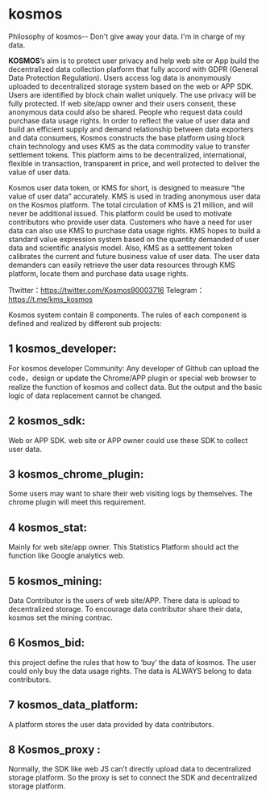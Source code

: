 # kosmos
Philosophy of kosmos-- Don't give away your data. I'm in charge of my data.

**KOSMOS**’s aim is to protect user privacy and help web site or App build the decentralized data collection platform that fully accord with GDPR (General Data Protection Regulation). Users access log data is anonymously uploaded to decentralized storage system based on the web or APP SDK. Users are identified by block chain wallet uniquely. The use privacy will be fully protected. If web site/app owner and their users consent, these anonymous data could also be shared. People who request data could purchase data usage rights. In order to reflect the value of user data and build an efficient supply and demand relationship between data exporters and data consumers, Kosmos constructs the base platform using block chain technology and uses KMS as the data commodity value to transfer settlement tokens. This platform aims to be decentralized, international, flexible in transaction, transparent in price, and well protected to deliver the value of user data.

Kosmos user data token, or KMS for short, is designed to measure “the value of user data” accurately. KMS is used in trading anonymous user data on the Kosmos platform. The total circulation of KMS is 21 million, and will never be additional issued. This platform could be used to motivate contributors who provide user data. Customers who have a need for user data can also use KMS to purchase data usage rights. KMS hopes to build a standard value expression system based on the quantity demanded of user data and scientific analysis model. Also, KMS as a settlement token calibrates the current and future business value of user data. The user data demanders can easily retrieve the user data resources through KMS platform, locate them and purchase data usage rights. 

Ttwitter：https://twitter.com/Kosmos90003716
Telegram：https://t.me/kms_kosmos

Kosmos system contain 8 components. The rules of each component is defined and realized by different sub projects:

## 1 kosmos_developer:  
  For kosmos developer Community: Any developer of Github can upload the code，design or update the Chrome/APP plugin or special web browser to realize the function of kosmos and collect data. But the output and the basic logic of data replacement cannot be changed. 

## 2 kosmos_sdk: 
Web or APP SDK. web site or APP owner could use these SDK to collect user data. 

## 3 kosmos_chrome_plugin: 
Some users may want to share their web visiting logs by themselves. The chrome plugin will meet this requirement. 

## 4 kosmos_stat: 
Mainly for web site/app owner. This Statistics Platform should act the function like Google analytics web. 

## 5 kosmos_mining: 
Data Contributor is the users of web site/APP. There data is upload to decentralized storage. To encourage data contributor share their data, kosmos set the mining contrac.

## 6 Kosmos_bid: 
this project define the rules that how to ‘buy’ the data of kosmos. The user could only buy the data usage rights. The data is ALWAYS belong to data contributors.

## 7 kosmos_data_platform: 
A platform stores the user data provided by data contributors.

## 8 Kosmos_proxy :
Normally, the SDK like web JS can’t directly upload data to decentralized storage platform. So the proxy is set to connect the SDK and decentralized storage platform. 


